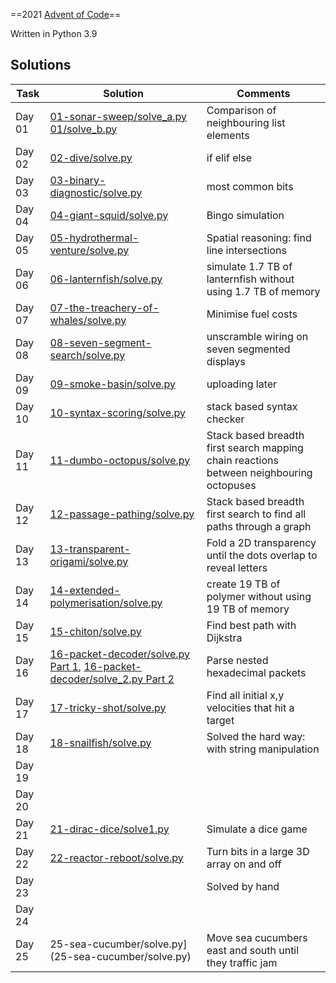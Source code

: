 ==2021 [Advent of Code](https://adventofcode.com/)==

Written in Python 3.9

## Solutions

Task | Solution | Comments
---  | ---      | ---
Day 01 | [01-sonar-sweep/solve_a.py](01-sonar-sweep/solve_a.py) [01/solve_b.py](01-sonar-sweep/solve_b.py) | Comparison of neighbouring list elements
Day 02 | [02-dive/solve.py](02-dive/solve.py) | if elif else
Day 03 | [03-binary-diagnostic/solve.py](03-binary-diagnostic/solve.py)  | most common bits 
Day 04 | [04-giant-squid/solve.py](04-giant-squid/solve.py) | Bingo simulation 
Day 05 | [05-hydrothermal-venture/solve.py](05-hydrothermal-venture/solve.py) | Spatial reasoning: find line intersections
Day 06 | [06-lanternfish/solve.py](06-lanternfish/solve.py) | simulate 1.7 TB of lanternfish without using 1.7 TB of memory
Day 07 | [07-the-treachery-of-whales/solve.py](07-the-treachery-of-whales/solve.py) | Minimise fuel costs
Day 08 | [08-seven-segment-search/solve.py](08-seven-segment-search/solve.py) | unscramble wiring on seven segmented displays
Day 09 | [09-smoke-basin/solve.py](09-smoke-basin/solve.py) | uploading later 
Day 10 | [10-syntax-scoring/solve.py](10-syntax-scoring/solve.py) | stack based syntax checker
Day 11 | [11-dumbo-octopus/solve.py](11-dumbo-octopus/solve.py) | Stack based breadth first search mapping chain reactions between neighbouring octopuses
Day 12 | [12-passage-pathing/solve.py](12-passage-pathing/solve.py) | Stack based breadth first search to find all paths through a graph 
Day 13 | [13-transparent-origami/solve.py](13-transparent-origami/solve.py) | Fold a 2D transparency until the dots overlap to reveal letters
Day 14 | [14-extended-polymerisation/solve.py](14-extended-polymerisation/solve.py) | create 19 TB of polymer without using 19 TB of memory
Day 15 | [15-chiton/solve.py](15-chiton/solve.py) | Find best path with Dijkstra
Day 16 | [16-packet-decoder/solve.py Part 1](16-packet-decoder/solve.py), [16-packet-decoder/solve_2.py Part 2](16-packet-decoder/solve_2.py) | Parse nested hexadecimal packets
Day 17 | [17-tricky-shot/solve.py](17-tricky-shot/solve.py) | Find all initial x,y velocities that hit a target
Day 18 | [18-snailfish/solve.py](18-snailfish/solve.py) | Solved the hard way: with string manipulation
Day 19 | |
Day 20 | |
Day 21 | [21-dirac-dice/solve1.py](21-dirace-dice/solve1.py) | Simulate a dice game
Day 22 | [22-reactor-reboot/solve.py](22-reactor-reboot/solve.py) | Turn bits in a large 3D array on and off
Day 23 | | Solved by hand
Day 24 | | 
Day 25 | 25-sea-cucumber/solve.py](25-sea-cucumber/solve.py) | Move sea cucumbers east and south until they traffic jam